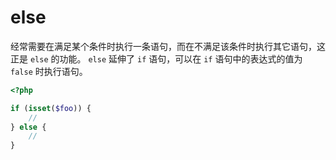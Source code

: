 # else

经常需要在满足某个条件时执行一条语句，而在不满足该条件时执行其它语句，这正是 `else` 的功能。 `else` 延伸了 `if` 语句，可以在 `if` 语句中的表达式的值为 `false` 时执行语句。

```php
<?php

if (isset($foo)) {
    //
} else {
    //
}

```

